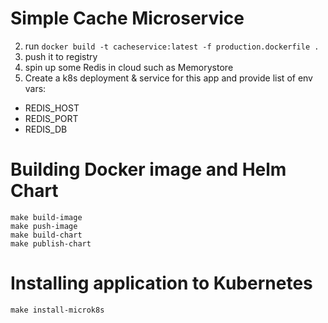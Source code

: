 # Simple Cache Microservice

2. run `docker build -t cacheservice:latest -f production.dockerfile .`
3. push it to registry
4. spin up some Redis in cloud such as Memorystore
5. Create a k8s deployment & service for this app and provide list of env vars:
  - REDIS_HOST
  - REDIS_PORT
  - REDIS_DB

# Building Docker image and Helm Chart

```shell
make build-image
make push-image
make build-chart
make publish-chart
```

# Installing application to Kubernetes

```shell
make install-microk8s
```
